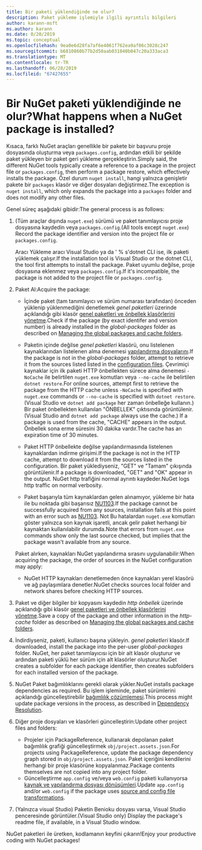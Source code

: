 ```yaml
---
title: Bir paketi yüklendiğinde ne olur?
description: Paket yükleme işlemiyle ilgili ayrıntılı bilgileri
author: karann-msft
ms.author: karann
ms.date: 0/20/2019
ms.topic: conceptual
ms.openlocfilehash: 9ea0e6d28fa7af6e4061f762ea9af06c3028c247
ms.sourcegitcommit: b6810860b77b2d50aab031040b047c20a333aca3
ms.translationtype: MT
ms.contentlocale: tr-TR
ms.lasthandoff: 06/28/2019
ms.locfileid: "67427655"
---
```

# <a name="what-happens-when-a-nuget-package-is-installed"></a><span data-ttu-id="037cd-103">Bir NuGet paketi yüklendiğinde ne olur?</span><span class="sxs-lookup"><span data-stu-id="037cd-103">What happens when a NuGet package is installed?</span></span>

<span data-ttu-id="037cd-104">Kısaca, farklı NuGet araçları genellikle bir pakete bir başvuru proje dosyasında oluşturma veya `packages.config`, ardından etkili bir şekilde paket yükleyen bir paket geri yükleme gerçekleştirin.</span><span class="sxs-lookup"><span data-stu-id="037cd-104">Simply said, the different NuGet tools typically create a reference to a package in the project file or `packages.config`, then perform a package restore, which effectively installs the package.</span></span> <span data-ttu-id="037cd-105">Özel durum `nuget install`, hangi yalnızca genişletir pakete bir `packages` klasör ve diğer dosyaları değiştirmez.</span><span class="sxs-lookup"><span data-stu-id="037cd-105">The exception is `nuget install`, which only expands the package into a `packages` folder and does not modify any other files.</span></span>

<span data-ttu-id="037cd-106">Genel süreç aşağıdaki gibidir:</span><span class="sxs-lookup"><span data-stu-id="037cd-106">The general process is as follows:</span></span>

1. <span data-ttu-id="037cd-107">(Tüm araçlar dışında `nuget.exe`) sürümü ve paket tanımlayıcısı proje dosyasına kaydedin veya `packages.config`.</span><span class="sxs-lookup"><span data-stu-id="037cd-107">(All tools except `nuget.exe`) Record the package identifier and version into the project file or `packages.config`.</span></span>

   <span data-ttu-id="037cd-108">Aracı Yükleme aracı Visual Studio ya da ' % s'dotnet CLI ise, ilk paketi yüklemek çalışır.</span><span class="sxs-lookup"><span data-stu-id="037cd-108">If the installation tool is Visual Studio or the dotnet CLI, the tool first attempts to install the package.</span></span> <span data-ttu-id="037cd-109">Paket uyumlu değilse, proje dosyasına eklenmez veya `packages.config`.</span><span class="sxs-lookup"><span data-stu-id="037cd-109">If it's incompatible, the package is not added to the project file or `packages.config`.</span></span>

2. <span data-ttu-id="037cd-110">Paket Al:</span><span class="sxs-lookup"><span data-stu-id="037cd-110">Acquire the package:</span></span>
   - <span data-ttu-id="037cd-111">İçinde paket (tam tanımlayıcı ve sürüm numarası tarafından) önceden yüklenip yüklenmediğini denetlemek *genel paketleri* üzerinde açıklandığı gibi klasör [genel paketleri ve önbellek klasörlerini yönetme](../consume-packages/managing-the-global-packages-and-cache-folders.md).</span><span class="sxs-lookup"><span data-stu-id="037cd-111">Check if the package (by exact identifer and version number) is already installed in the *global-packages* folder as described on [Managing the global packages and cache folders](../consume-packages/managing-the-global-packages-and-cache-folders.md).</span></span>

   - <span data-ttu-id="037cd-112">Paketin içinde değilse *genel paketleri* klasörü, onu listelenen kaynaklarından listelenen alma denemesi [yapılandırma dosyalarını](../consume-packages/Configuring-NuGet-Behavior.md).</span><span class="sxs-lookup"><span data-stu-id="037cd-112">If the package is not in the *global-packages* folder, attempt to retrieve it from the sources listed listed in the [configuration files](../consume-packages/Configuring-NuGet-Behavior.md).</span></span> <span data-ttu-id="037cd-113">Çevrimiçi kaynaklar için ilk paketi HTTP önbellekten sürece alma denemesi `-NoCache` ile belirtilen `nuget.exe` komutları veya `--no-cache` ile belirtilen `dotnet restore`.</span><span class="sxs-lookup"><span data-stu-id="037cd-113">For online sources, attempt first to retrieve the package from the HTTP cache unless `-NoCache` is specified with `nuget.exe` commands or `--no-cache` is specified with `dotnet restore`.</span></span> <span data-ttu-id="037cd-114">(Visual Studio ve `dotnet add package` her zaman önbelleğe kullanın.) Bir paket önbellekten kullanılan "ÖNBELLEK" çıktısında görüntülenir.</span><span class="sxs-lookup"><span data-stu-id="037cd-114">(Visual Studio and `dotnet add package` always use the cache.) If a package is used from the cache, "CACHE" appears in the output.</span></span> <span data-ttu-id="037cd-115">Önbellek sona erme süresini 30 dakika vardır.</span><span class="sxs-lookup"><span data-stu-id="037cd-115">The cache has an expiration time of 30 minutes.</span></span>

   - <span data-ttu-id="037cd-116">Paket HTTP önbellekte değilse yapılandırmasında listelenen kaynaklardan indirme girişimi.</span><span class="sxs-lookup"><span data-stu-id="037cd-116">If the package is not in the HTTP cache, attempt to download it from the sources listed in the configuration.</span></span> <span data-ttu-id="037cd-117">Bir paket yüklediyseniz, "GET" ve "Tamam" çıkışında görüntülenir.</span><span class="sxs-lookup"><span data-stu-id="037cd-117">If a package is downloaded, "GET" and "OK" appear in the output.</span></span> <span data-ttu-id="037cd-118">NuGet http trafiğini normal ayrıntı kaydeder.</span><span class="sxs-lookup"><span data-stu-id="037cd-118">NuGet logs http traffic on normal verbosity.</span></span>

   - <span data-ttu-id="037cd-119">Paket başarıyla tüm kaynaklardan gelen alınamıyor, yükleme bir hata ile bu noktada gibi başarısız [NU1103](../reference/errors-and-warnings/NU1103.md).</span><span class="sxs-lookup"><span data-stu-id="037cd-119">If the package cannot be successfully acquired from any sources, installation fails at this point with an error such as [NU1103](../reference/errors-and-warnings/NU1103.md).</span></span> <span data-ttu-id="037cd-120">Not Bu hatalardan `nuget.exe` komutları göster yalnızca son kaynak işaretli, ancak gelir paket herhangi bir kaynaktan kullanılabilir durumda.</span><span class="sxs-lookup"><span data-stu-id="037cd-120">Note that errors from `nuget.exe` commands show only the last source checked, but implies that the package wasn't available from any source.</span></span>

   <span data-ttu-id="037cd-121">Paket alırken, kaynakları NuGet yapılandırma sırasını uygulanabilir:</span><span class="sxs-lookup"><span data-stu-id="037cd-121">When acquiring the package, the order of sources in the NuGet configuration may apply:</span></span>

   - <span data-ttu-id="037cd-122">NuGet HTTP kaynakları denetlemeden önce kaynakları yerel klasörü ve ağ paylaşımlara denetler.</span><span class="sxs-lookup"><span data-stu-id="037cd-122">NuGet checks sources local folder and network shares before checking HTTP sources.</span></span>

3. <span data-ttu-id="037cd-123">Paket ve diğer bilgiler bir kopyasını kaydedin *http önbellek* üzerinde açıklandığı gibi klasör [genel paketleri ve önbellek klasörlerini yönetme](../consume-packages/managing-the-global-packages-and-cache-folders.md).</span><span class="sxs-lookup"><span data-stu-id="037cd-123">Save a copy of the package and other information in the *http-cache* folder as described on [Managing the global packages and cache folders](../consume-packages/managing-the-global-packages-and-cache-folders.md).</span></span>

4. <span data-ttu-id="037cd-124">İndirdiyseniz, paketi, kullanıcı başına yükleyin. *genel paketleri* klasör.</span><span class="sxs-lookup"><span data-stu-id="037cd-124">If downloaded, install the package into the per-user *global-packages* folder.</span></span> <span data-ttu-id="037cd-125">NuGet, her paket tanımlayıcısı için bir alt klasör oluşturur ve ardından paketi yüklü her sürüm için alt klasörler oluşturur.</span><span class="sxs-lookup"><span data-stu-id="037cd-125">NuGet creates a subfolder for each package identifier, then creates subfolders for each installed version of the package.</span></span>

5. <span data-ttu-id="037cd-126">NuGet Paket bağımlılıklarını gerekli olarak yükler.</span><span class="sxs-lookup"><span data-stu-id="037cd-126">NuGet installs package dependencies as required.</span></span> <span data-ttu-id="037cd-127">Bu işlem işleminde, paket sürümlerini açıklandığı güncelleştirebilir [bağımlılık çözümlemesi](../consume-packages/dependency-resolution.md).</span><span class="sxs-lookup"><span data-stu-id="037cd-127">This process might update package versions in the process, as described in [Dependency Resolution](../consume-packages/dependency-resolution.md).</span></span>

6. <span data-ttu-id="037cd-128">Diğer proje dosyaları ve klasörleri güncelleştirin:</span><span class="sxs-lookup"><span data-stu-id="037cd-128">Update other project files and folders:</span></span>

    - <span data-ttu-id="037cd-129">Projeler için PackageReference, kullanarak depolanan paket bağımlılık grafiği güncelleştirmek `obj/project.assets.json`.</span><span class="sxs-lookup"><span data-stu-id="037cd-129">For projects using PackageReference, update the package dependency graph stored in `obj/project.assets.json`.</span></span> <span data-ttu-id="037cd-130">Paket içeriğini kendilerini herhangi bir proje klasörüne kopyalanmaz.</span><span class="sxs-lookup"><span data-stu-id="037cd-130">Package contents themselves are not copied into any project folder.</span></span>
    - <span data-ttu-id="037cd-131">Güncelleştirme `app.config` ve/veya `web.config` paketi kullanıyorsa [kaynak ve yapılandırma dosyası dönüşümleri](../create-packages/source-and-config-file-transformations.md).</span><span class="sxs-lookup"><span data-stu-id="037cd-131">Update `app.config` and/or `web.config` if the package uses [source and config file transformations](../create-packages/source-and-config-file-transformations.md).</span></span>

7. <span data-ttu-id="037cd-132">(Yalnızca visual Studio) Paketin Benioku dosyası varsa, Visual Studio penceresinde görüntüler.</span><span class="sxs-lookup"><span data-stu-id="037cd-132">(Visual Studio only) Display the package's readme file, if available, in a Visual Studio window.</span></span>

<span data-ttu-id="037cd-133">NuGet paketleri ile üretken, kodlamanın keyfini çıkarın!</span><span class="sxs-lookup"><span data-stu-id="037cd-133">Enjoy your productive coding with NuGet packages!</span></span>

